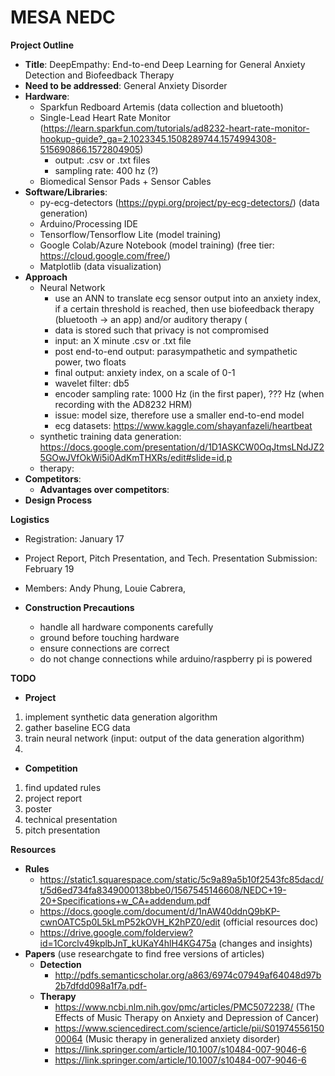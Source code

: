 # MESA NEDC 
**Project Outline** 
  - **Title**: DeepEmpathy: End-to-end Deep Learning for General Anxiety Detection and Biofeedback Therapy 
  - **Need to be addressed**: General Anxiety Disorder
  - **Hardware**: 
    - Sparkfun Redboard Artemis (data collection and bluetooth)
    - Single-Lead Heart Rate Monitor (https://learn.sparkfun.com/tutorials/ad8232-heart-rate-monitor-hookup-guide?_ga=2.1023345.1508289744.1574994308-515690866.1572804905)
      - output: .csv or .txt files
      - sampling rate: 400 hz (?)
    - Biomedical Sensor Pads + Sensor Cables
  - **Software/Libraries**: 
    - py-ecg-detectors (https://pypi.org/project/py-ecg-detectors/) (data generation)
    - Arduino/Processing IDE
    - Tensorflow/Tensorflow Lite (model training)
    - Google Colab/Azure Notebook (model training) (free tier: https://cloud.google.com/free/)
    - Matplotlib (data visualization)
  - **Approach**
    - Neural Network
      - use an ANN to translate ecg sensor output into an anxiety index, if a certain threshold is reached, then use biofeedback therapy (bluetooth -> an app) and/or auditory therapy (
      - data is stored such that privacy is not compromised
      - input: an X minute .csv or .txt file
      - post end-to-end output: parasympathetic and sympathetic power, two floats
      - final output: anxiety index, on a scale of 0-1
      - wavelet filter: db5
      - encoder sampling rate: 1000 Hz (in the first paper), ??? Hz (when recording with the AD8232 HRM)
      - issue: model size, therefore use a smaller end-to-end model
      - ecg datasets: https://www.kaggle.com/shayanfazeli/heartbeat
    - synthetic training data generation: https://docs.google.com/presentation/d/1D1ASKCW0OqJtmsLNdJZ25GOwJVfOkWi5i0AdKmTHXRs/edit#slide=id.p
    - therapy: 
  - **Competitors**:
    - **Advantages over competitors**:
  - **Design Process**
  
**Logistics**
  - Registration: January 17
  - Project Report, Pitch Presentation, and Tech. Presentation Submission: February 19
  - Members: Andy Phung, Louie Cabrera, 
      
  - **Construction Precautions**
    - handle all hardware components carefully
    - ground before touching hardware
    - ensure connections are correct
    - do not change connections while arduino/raspberry pi is powered
    
 **TODO**
 - **Project**
  1. implement synthetic data generation algorithm
  2. gather baseline ECG data
  3. train neural network (input: output of the data generation algorithm)
  4. 
 - **Competition**
  1. find updated rules
  2. project report
  3. poster
  4. technical presentation
  5. pitch presentation
  
**Resources**
  - **Rules**
    - https://static1.squarespace.com/static/5c9a89a5b10f2543fc85dacd/t/5d6ed734fa8349000138bbe0/1567545146608/NEDC+19-20+Specifications+w_CA+addendum.pdf
    - https://docs.google.com/document/d/1nAW40ddnQ9bKP-cwnOATC5p0L5kLmP52kOVH_K2hPZ0/edit (official resources doc)
    - https://drive.google.com/folderview?id=1Corclv49kplbJnT_kUKaY4hlH4KG475a (changes and insights)
  - **Papers** (use researchgate to find free versions of articles)
    - **Detection**
      - http://pdfs.semanticscholar.org/a863/6974c07949af64048d97b2b7dfdd098a1f7a.pdf- 
    - **Therapy**
      - https://www.ncbi.nlm.nih.gov/pmc/articles/PMC5072238/ (The Effects of Music Therapy on Anxiety and Depression of Cancer)
      - https://www.sciencedirect.com/science/article/pii/S0197455615000064 (Music therapy in generalized anxiety disorder)
      - https://link.springer.com/article/10.1007/s10484-007-9046-6 
      - https://link.springer.com/article/10.1007/s10484-007-9046-6

  
  
